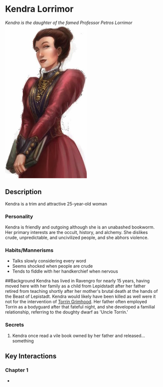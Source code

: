 # Kendra Lorrimor
*Kendra is the daughter of the famed Professor Petros Lorrimor*    
![Kendra Lorrimor](./images/kendraLorrimor.jpg)  

## Description
Kendra is a trim and attractive 25-year-old woman

### Personality
Kendra is friendly and outgoing although she is an unabashed bookworm. Her primary interests are the occult, history, and alchemy. She dislikes crude, unpredictable, and uncivilized people, and she abhors violence.

### Habits/Mannerisms

- Talks slowly considering every word
- Seems shocked when people are crude
- Tends to fiddle with her handkerchief when nervous

##Background
Kendra has lived in Ravengro for nearly 15 years, having moved here with her family as a child from Lepidstadt after her father retired from teaching shortly after her mother's brutal death at the hands of the Beast of Lepistadt. Kendra would likely have been killed as well were it not for the intervention of [Torrin Grimhood](../Team/torrinGrimhood.md). Her father often employed Torrin as a bodyguard after that fateful night, and she developed a familial relationship, referring to the doughty dwarf as 'Uncle Torrin.'

### Secrets

1. Kendra once read a vile book owned by her father and released… something

## Key Interactions

### Chapter 1

- 
